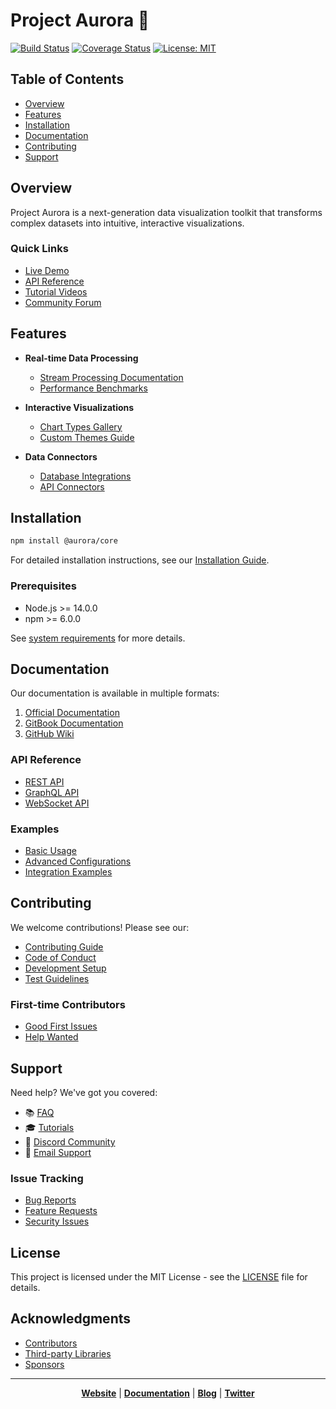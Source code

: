 # Project Aurora 🌟

[![Build Status](https://travis-ci.org/username/project-aurora.svg?branch=master)](https://travis-ci.org/username/project-aurora)
[![Coverage Status](https://coveralls.io/repos/github/username/project-aurora/badge.svg?branch=master)](https://coveralls.io/github/username/project-aurora?branch=master)
[![License: MIT](https://img.shields.io/badge/License-MIT-yellow.svg)](https://opensource.org/licenses/MIT)

## Table of Contents
- [Overview](#overview)
- [Features](#features)
- [Installation](#installation)
- [Documentation](#documentation)
- [Contributing](#contributing)
- [Support](#support)

## Overview

Project Aurora is a next-generation data visualization toolkit that transforms complex datasets into intuitive, interactive visualizations.

### Quick Links
- [Live Demo](https://aurora-demo.example.com)
- [API Reference](https://docs.aurora.dev/api)
- [Tutorial Videos](https://youtube.com/aurora-tutorials)
- [Community Forum](https://community.aurora.dev)

## Features

- **Real-time Data Processing**
  - [Stream Processing Documentation](./docs/stream-processing.md)
  - [Performance Benchmarks](./benchmarks/README.md)

- **Interactive Visualizations**
  - [Chart Types Gallery](./examples/charts/README.md)
  - [Custom Themes Guide](./docs/theming.md)

- **Data Connectors**
  - [Database Integrations](./integrations/databases/README.md)
  - [API Connectors](./integrations/api/README.md)

## Installation

```bash
npm install @aurora/core
```

For detailed installation instructions, see our [Installation Guide](./docs/installation.md).

### Prerequisites
- Node.js >= 14.0.0
- npm >= 6.0.0

See [system requirements](./docs/requirements.md) for more details.

## Documentation

Our documentation is available in multiple formats:

1. [Official Documentation](https://docs.aurora.dev)
2. [GitBook Documentation](https://aurora.gitbook.io)
3. [GitHub Wiki](https://github.com/username/project-aurora/wiki)

### API Reference
- [REST API](./api/rest/README.md)
- [GraphQL API](./api/graphql/README.md)
- [WebSocket API](./api/websocket/README.md)

### Examples
- [Basic Usage](./examples/basic/README.md)
- [Advanced Configurations](./examples/advanced/README.md)
- [Integration Examples](./examples/integrations/README.md)

## Contributing

We welcome contributions! Please see our:

- [Contributing Guide](./CONTRIBUTING.md)
- [Code of Conduct](./CODE_OF_CONDUCT.md)
- [Development Setup](./docs/development.md)
- [Test Guidelines](./docs/testing.md)

### First-time Contributors
- [Good First Issues](https://github.com/username/project-aurora/issues?q=is%3Aissue+is%3Aopen+label%3A%22good+first+issue%22)
- [Help Wanted](https://github.com/username/project-aurora/issues?q=is%3Aissue+is%3Aopen+label%3A%22help+wanted%22)

## Support

Need help? We've got you covered:

- 📚 [FAQ](./docs/faq.md)
- 🎓 [Tutorials](./tutorials/README.md)
- 💬 [Discord Community](https://discord.gg/aurora)
- 📧 [Email Support](mailto:support@aurora.dev)

### Issue Tracking
- [Bug Reports](https://github.com/username/project-aurora/issues/new?template=bug_report.md)
- [Feature Requests](https://github.com/username/project-aurora/issues/new?template=feature_request.md)
- [Security Issues](./SECURITY.md)

## License

This project is licensed under the MIT License - see the [LICENSE](./LICENSE) file for details.

## Acknowledgments

- [Contributors](./CONTRIBUTORS.md)
- [Third-party Libraries](./docs/third-party-licenses.md)
- [Sponsors](./SPONSORS.md)

---

<div align="center">

**[Website](https://aurora.dev)** | 
**[Documentation](https://docs.aurora.dev)** | 
**[Blog](https://blog.aurora.dev)** | 
**[Twitter](https://twitter.com/auroradev)**

</div>
